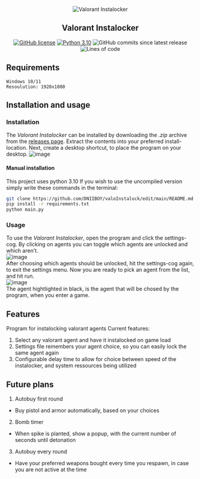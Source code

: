 <p align="center">
  <img src="https://user-images.githubusercontent.com/32793938/178528272-1dffe953-b681-4622-ade3-8f8b0b5bdfcc.png" alt="Valorant Instalocker"/>
</p>


<h2 align="center">Valorant Instalocker</h2>

<p align="center">
<a href="https://github.com/DNIIBOY/valoInstalock/blob/main/LICENSE"><img alt="GitHub license" src="https://img.shields.io/github/license/DNIIBOY/valoInstalock"></a>
<a href="https://python.org"><img alt="Python 3.10" src="https://img.shields.io/badge/python-3.10-blue"></a>
<img alt="GitHub commits since latest release" src="https://img.shields.io/github/commits-since/DNIIBOY/valoInstalock/latest">
<img alt="Lines of code" src="https://img.shields.io/tokei/lines/github/DNIIBOY/valoInstalock?color=orange">
</p>

## Requirements

```
Windows 10/11
Resoulution: 1920x1080
```

## Installation and usage

### Installation

The _Valorant Instalocker_ can be installed by downloading the _.zip_ archive from the <a href="https://github.com/DNIIBOY/valoInstalock/releases">
releases page</a>.
Extract the contents into your preferred install-location. Next, create a desktop shortcut, to place the program on your desktop.
![image](https://user-images.githubusercontent.com/32793938/178540212-b5494df4-101f-47cc-a251-6834d2e0f8fb.png)

#### Manual installation

This project uses python 3.10
If you wish to use the uncompiled version simply write these commands in the terminal:

```sh
git clone https://github.com/DNIIBOY/valoInstalock/edit/main/README.md
pip install -r requirements.txt
python main.py
```

### Usage

To use the _Valorant Instalocker_, open the program and click the settings-cog. By clicking on agents you can toggle which agents are unlocked and
which aren't.
<br>
![image](https://user-images.githubusercontent.com/32793938/178541096-16c6f3ae-9bdb-4737-9d08-c10ba8fdf896.png) <br>
After choosing which agents should be unlocked, hit the settings-cog again, to exit the settings menu.
Now you are ready to pick an agent from the list, and hit run.
<br>
![image](https://user-images.githubusercontent.com/32793938/178541992-050637f3-d34d-49ce-88a7-4cbea7f8985d.png) <br>
The agent hightlighted in black, is the agent that will be chosed by the program, when you enter a game.

## Features

Program for instalocking valorant agents
Current features:

1. Select any valorant agent and have it instalocked on game load
1. Settings file remembers your agent choice, so you can easily lock the same agent again
1. Configurable delay time to allow for choice between speed of the instalocker, and system ressources being utilized

## Future plans

1. Autobuy first round

- Buy pistol and armor automatically, based on your choices

2. Bomb timer

- When spike is planted, show a popup, with the current number of seconds until detonation

3. Autobuy every round

- Have your preferred weapons bought every time you respawn, in case you are not active at the time


